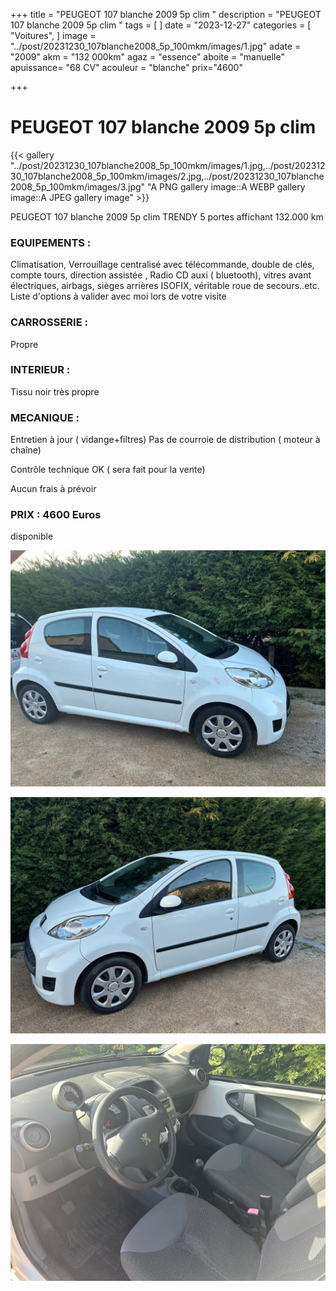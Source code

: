 +++
title = "PEUGEOT 107 blanche 2009 5p clim "
description = "PEUGEOT 107 blanche 2009 5p clim  "
tags = [
]
date = "2023-12-27"
categories = [
    "Voitures",
]
image = "../post/20231230_107blanche2008_5p_100mkm/images/1.jpg"
adate = "2009"
akm = "132 000km"
agaz = "essence"
aboite = "manuelle"
apuissance= "68 CV"
acouleur = "blanche"
prix="4600"

+++

# PEUGEOT 107 blanche 2009 5p clim

{{< gallery  "../post/20231230_107blanche2008_5p_100mkm/images/1.jpg,../post/20231230_107blanche2008_5p_100mkm/images/2.jpg,../post/20231230_107blanche2008_5p_100mkm/images/3.jpg" "A PNG gallery image::A WEBP gallery image::A JPEG gallery image" >}}
 


PEUGEOT 107 blanche 2009 5p clim TRENDY 5 portes affichant 132.000 km


### EQUIPEMENTS :
Climatisation, Verrouillage centralisé avec télécommande, double de clés, compte tours, direction assistée , Radio CD auxi ( bluetooth), vitres avant électriques, airbags, sièges arrières ISOFIX, véritable roue de secours..etc.
Liste d'options à valider avec moi lors de votre visite


### CARROSSERIE :
Propre 


### INTERIEUR :
Tissu noir très propre

### MECANIQUE :
Entretien à jour ( vidange+filtres)
Pas de courroie de distribution ( moteur à chaîne)


Contrôle technique OK ( sera fait pour la vente)

Aucun frais à prévoir


### PRIX : 4600 Euros

disponible


<!-- more -->


![](images/1.jpg)

![](images/2.jpg)

![](images/3.jpg)

